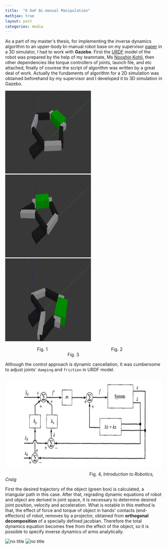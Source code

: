```yaml
---
title:  "6 DoF Bi-manual Manipulation"
mathjax: true
layout: post
categories: media
---
```


As a part of my master's thesis, for implementing the inverse dynamics algorithm to an upper-body bi-manual robot base on my supervisor [paper](https://www.researchgate.net/publication/320330613_Inverse_Dynamics_Control_of_Bimanual_Object_Manipulation_Using_Orthogonal_Decomposition_An_Analytic_Approach) in a 3D simulator, I had to work with __Gazebo__. First the [URDF](http://wiki.ros.org/urdf) model of the robot was prepared by the help of my teammate, Ms [Nooshin Kohli](https://github.com/nooshin-kohli), then other dependencies like torque controllers of joints, launch file, and etc attached, finally of courese the script of algorithm was written by a great deal of work. Actually the fundaments of algorithm for a 2D simulation was obtained beforehand by my supervisor and I developed it to 3D simulation in Gazebo.

<p>
  <img style="text-align:left;" width="275" height="265" src="/img/6dof_bimanual_manipulation/bimanual_1.png" alt="Logo">
  <img style="text-align:center;" width="275" height="265" src="/img/6dof_bimanual_manipulation/bimanual_2.png" alt="Logo">
  <img style="text-align:right;" width="275" height="265" src="/img/6dof_bimanual_manipulation/bimanual_3.png" alt="Logo">
  <figcaption>
    &emsp;&emsp;&emsp;&emsp;&emsp;&emsp;&emsp; Fig. 1
    &emsp;&emsp;&emsp;&emsp;&emsp;&emsp;&emsp;&emsp;&emsp;&emsp;&emsp;&emsp;&emsp;&emsp; Fig. 2
    &emsp;&emsp;&emsp;&emsp;&emsp;&emsp;&emsp;&emsp;&emsp;&emsp;&emsp;&emsp;&emsp;&emsp; Fig. 3 
  </figcaption>
</p>

Although the control approach is dynamic cancellation, It was cumbersome to adjust joints' `damping` and `friction` in URDF model.

<p>
  &emsp;&emsp;&emsp;&emsp;&emsp;&emsp;&emsp;
  <img style="text-align:center;" width="651" height="269" src="/img/6dof_bimanual_manipulation/control_system.png" alt="Logo">  
  <figcaption>
    &emsp;&emsp;&emsp;&emsp;&emsp;&emsp;&emsp;&emsp;&emsp;&emsp;&emsp;&emsp;&emsp;&emsp;&emsp;&emsp;&emsp;&emsp;&emsp;
    Fig. 4, <i> Introduction to Robotics, Craig </i>
  </figcaption>
</p>

First the desired trajectory of the object (green box) is calculated, a triangular path in this case. After that, regrading dynamic equations of robot and object are derived in joint space, it is necessary to determine desired joint position, velocity and acceleration.
What is notable in this method is that, the effect of force and torque of object in hands' contacts (end-effectors) of robot, removes by a projector, obtained from __orthogonal decomposition__ of a specially defined jacobian. Therefore the total dynamics equation becomes free from the effect of the object, so it is possible to specify inverse dynamics of arms analytically.

<img src="https://latex.codecogs.com/svg.image?\hat{M}\ddot{q}&plus;\hat{h}=S^{T}\tau=S^{T}\tau&space;&plus;&space;J_{g}^{T}\lambda_{a};\mathbf{(1)}&space;" title="no title" />
<img src="https://latex.codecogs.com/svg.image?P(\hat{M}\ddot{q}&plus;\hat{h})=PS^{T}\tau;&space;\mathbf{(2)}" title="no title" />





